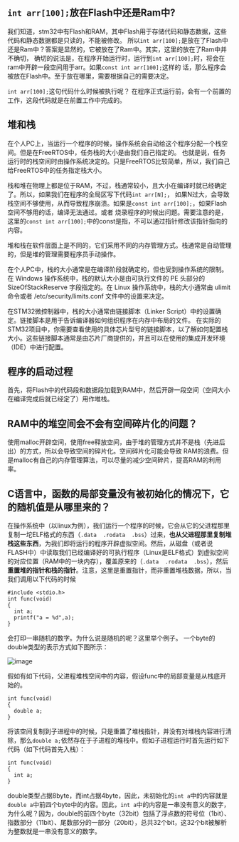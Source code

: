 ## `int arr[100];`放在Flash中还是Ram中?

我们知道，stm32中有Flash和RAM，其中Flash用于存储代码和静态数据，这些代码和静态数据都是只读的，不能被修改。
所以`int arr[100];`是放在了Flash中还是Ram中？答案是显然的，它被放在了Ram中。其实，这里的放在了Ram中并不确切，
确切的说法是，在程序开始运行时，运行到`int arr[100];`时，将会在ram中开辟一段空间用于arr。如果`const int arr[100];`这样的
话，那么程序会被放在Flash中。至于放在哪里，需要根据自己的需要决定。

`int arr[100];`这句代码什么时候被执行呢？
在程序正式运行前，会有一个前置的工作，这段代码就是在前置工作中完成的。

## 堆和栈

在个人PC上，当运行一个程序的时候，操作系统会自动给这个程序分配一个栈空间。但是在FreeRTOS中，任务栈的大小是由我们自己指定的。
也就是说，任务运行时的栈空间时由操作系统决定的。只是FreeRTOS比较简单，所以，我们自己给FreeRTOS中的任务指定栈大小。

栈和堆在物理上都是位于RAM，不过，栈通常较小，且大小在编译时就已经确定了。所以，如果我们在程序的全局区写下代码`int arr[N];`，
如果N过大，会导致栈空间不够使用，从而导致程序崩溃。如果是`const int arr[100];`，如果Flash空间不够用的话，编译无法通过。或者
烧录程序的时候出问题。需要注意的是，这里的`const int arr[100];`中的const是指，不可以通过指针修改该指针指向的内容。

堆和栈在软件层面上是不同的，它们采用不同的内存管理方式。栈通常是自动管理的，但是堆的管理需要程序员手动操作。

在个人PC中，栈的大小通常是在编译阶段就确定的，但也受到操作系统的限制。在 Windows 操作系统中，栈的默认大小是由可执行文件的 PE 头部分的 SizeOfStackReserve 字段指定的。在 Linux 操作系统中，栈的大小通常由 ulimit 命令或者 /etc/security/limits.conf 文件中的设置来决定。

在STM32微控制器中，栈的大小通常由链接脚本（Linker Script）中的设置确定。链接脚本是用于告诉编译器如何组织程序在内存中布局的文件。
在实际的STM32项目中，你需要查看使用的具体芯片型号的链接脚本，以了解如何配置栈大小。这些链接脚本通常是由芯片厂商提供的，并且可以在使用的集成开发环境（IDE）中进行配置。

## 程序的启动过程
首先，将Flash中的代码段和数据段加载到RAM中，然后开辟一段空间（空间大小在编译完成后就已经定了）用作堆栈。

## RAM中的堆空间会不会有空间碎片化的问题？
使用malloc开辟空间，使用free释放空间，由于堆的管理方式并不是栈（先进后出）的方式，所以会导致空间的碎片化。空间碎片化可能会导致
RAM的浪费。但是malloc有自己的内存管理算法，可以尽量的减少空间碎片，提高RAM的利用率。

## C语言中，函数的局部变量没有被初始化的情况下，它的随机值是从哪里来的？
在操作系统中（以linux为例），我们运行一个程序的时候，它会从它的父进程那里复制一坨ELF格式的东西（`.data  .rodata  .bss`）过来，**也从父进程那里复制堆栈这些东西**，为我们即将运行的程序开辟虚拟空间。然后，从磁盘（或者说FLASH中）中读取我们已经编译好的可执行程序（Linux是ELF格式）到虚拟空间的对应位置（RAM中的一块内存），覆盖原来的（`.data  .rodata  .bss`），然后**重置堆的指针和栈的指针**。注意，这里是重置指针，而非重置堆栈数据，所以，当我们调用以下代码的时候

```
#include <stdio.h>
int func(void)
{
  int a;
  printf("a = %d",a);
}
```

会打印一串随机的数字。为什么说是随机的呢？这里举个例子。
一个byte的double类型的表示方式如下图所示：

![image](https://github.com/helloautomatic/blog/assets/88640443/09b1e012-1a36-41ac-93f2-1e13203aaff5)

假如有如下代码，父进程堆栈空间中的内容，假设func中的局部变量是从栈底开始的。
```
int func(void)
{
  double a;
}
```

将该空间复制到子进程中的时候，只是重置了堆栈指针，并没有对堆栈内容进行清除，那么`double a;`依然存在于子进程的堆栈中。假如子进程运行时首先运行如下代码（如下代码首先入栈）：
```
int func(void)
{
  int a;
}
```
double类型占据8byte，而int占据4byte，因此，未初始化的`int a`中的内容就是`double a`中前四个byte中的内容。因此，`int a`中的内容是一串没有意义的数字，为什么呢？因为，double的前四个byte（32bit）包括了浮点数的符号位（1bit）、指数部分（11bit）、尾数部分的一部分（20bit），总共32个bit，这32个bit被解析为整数就是一串没有意义的数字。









